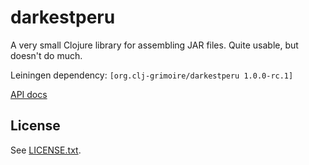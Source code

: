 # darkestperu

A very small Clojure library for assembling JAR files. Quite usable, but doesn't
do much.

Leiningen dependency: `[org.clj-grimoire/darkestperu 1.0.0-rc.1]`

[API docs](https://clj-grenada.github.com/darkestperu/api-docs)

## License

See [LICENSE.txt](LICENSE.txt).
